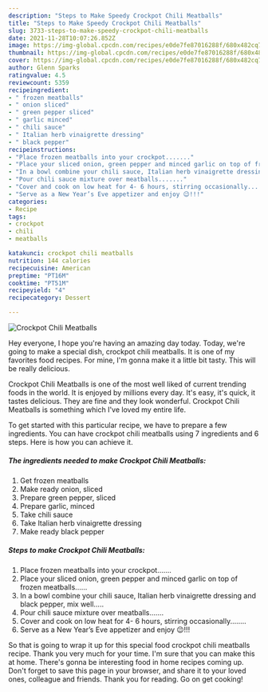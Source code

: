 ```yaml
---
description: "Steps to Make Speedy Crockpot Chili Meatballs"
title: "Steps to Make Speedy Crockpot Chili Meatballs"
slug: 3733-steps-to-make-speedy-crockpot-chili-meatballs
date: 2021-11-28T10:07:26.852Z
image: https://img-global.cpcdn.com/recipes/e0de7fe87016288f/680x482cq70/crockpot-chili-meatballs-recipe-main-photo.jpg
thumbnail: https://img-global.cpcdn.com/recipes/e0de7fe87016288f/680x482cq70/crockpot-chili-meatballs-recipe-main-photo.jpg
cover: https://img-global.cpcdn.com/recipes/e0de7fe87016288f/680x482cq70/crockpot-chili-meatballs-recipe-main-photo.jpg
author: Glenn Sparks
ratingvalue: 4.5
reviewcount: 5359
recipeingredient:
- " frozen meatballs"
- " onion sliced"
- " green pepper sliced"
- " garlic minced"
- " chili sauce"
- " Italian herb vinaigrette dressing"
- " black pepper"
recipeinstructions:
- "Place frozen meatballs into your crockpot......."
- "Place your sliced onion, green pepper and minced garlic on top of frozen meatballs......"
- "In a bowl combine your chili sauce, Italian herb vinaigrette dressing and black pepper, mix well....."
- "Pour chili sauce mixture over meatballs......."
- "Cover and cook on low heat for 4- 6 hours, stirring occasionally........"
- "Serve as a New Year’s Eve appetizer and enjoy 😉!!!"
categories:
- Recipe
tags:
- crockpot
- chili
- meatballs

katakunci: crockpot chili meatballs 
nutrition: 144 calories
recipecuisine: American
preptime: "PT16M"
cooktime: "PT51M"
recipeyield: "4"
recipecategory: Dessert

---
```



![Crockpot Chili Meatballs](https://img-global.cpcdn.com/recipes/e0de7fe87016288f/680x482cq70/crockpot-chili-meatballs-recipe-main-photo.jpg)

Hey everyone, I hope you're having an amazing day today. Today, we're going to make a special dish, crockpot chili meatballs. It is one of my favorites food recipes. For mine, I'm gonna make it a little bit tasty. This will be really delicious.

Crockpot Chili Meatballs is one of the most well liked of current trending foods in the world. It is enjoyed by millions every day. It's easy, it's quick, it tastes delicious. They are fine and they look wonderful. Crockpot Chili Meatballs is something which I've loved my entire life.




To get started with this particular recipe, we have to prepare a few ingredients. You can have crockpot chili meatballs using 7 ingredients and 6 steps. Here is how you can achieve it.

<!--inarticleads1-->

##### The ingredients needed to make Crockpot Chili Meatballs:

1. Get  frozen meatballs
1. Make ready  onion, sliced
1. Prepare  green pepper, sliced
1. Prepare  garlic, minced
1. Take  chili sauce
1. Take  Italian herb vinaigrette dressing
1. Make ready  black pepper




<!--inarticleads2-->

##### Steps to make Crockpot Chili Meatballs:

1. Place frozen meatballs into your crockpot.......
1. Place your sliced onion, green pepper and minced garlic on top of frozen meatballs......
1. In a bowl combine your chili sauce, Italian herb vinaigrette dressing and black pepper, mix well.....
1. Pour chili sauce mixture over meatballs.......
1. Cover and cook on low heat for 4- 6 hours, stirring occasionally........
1. Serve as a New Year’s Eve appetizer and enjoy 😉!!!




So that is going to wrap it up for this special food crockpot chili meatballs recipe. Thank you very much for your time. I'm sure that you can make this at home. There's gonna be interesting food in home recipes coming up. Don't forget to save this page in your browser, and share it to your loved ones, colleague and friends. Thank you for reading. Go on get cooking!
